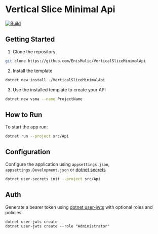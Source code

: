 # Vertical Slice Minimal Api

[![Build](https://github.com/EnisMulic/VerticalSliceMinimalApi/actions/workflows/ci.yml/badge.svg)](https://github.com/EnisMulic/VerticalSliceMinimalApi/actions/workflows/ci.yml)

## Getting Started 

1. Clone the repository

```sh
git clone https://github.com/EnisMulic/VerticalSliceMinimalApi
```

2. Install the template

```sh
dotnet new install ./VerticalSliceMinimalApi
```

3. Use the installed template to create your API

```sh
dotnet new vsma --name ProjectName 
```

## How to Run

To start the app run:
```sh
dotnet run --project src/Api
```

## Configuration

Configure the application using `appsettings.json`, `appsettings.Development.json` or [dotnet secrets](https://learn.microsoft.com/en-us/aspnet/core/security/app-secrets?view=aspnetcore-7.0&tabs=windows)

```sh
dotnet user-secrets init --project src/Api
```

## Auth

Generate a bearer token using [dotnet user-jwts](https://learn.microsoft.com/en-us/aspnet/core/security/authentication/jwt-authn?view=aspnetcore-7.0&tabs=windows) with optional roles and policies

```
dotnet user-jwts create
dotnet user-jwts create --role "Administrator"
```
